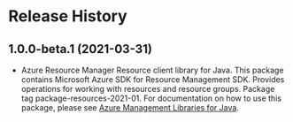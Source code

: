 # Release History

## 1.0.0-beta.1 (2021-03-31)

- Azure Resource Manager Resource client library for Java. This package contains Microsoft Azure SDK for Resource Management SDK. Provides operations for working with resources and resource groups. Package tag package-resources-2021-01. For documentation on how to use this package, please see [Azure Management Libraries for Java](https://aka.ms/azsdk/java/mgmt).

